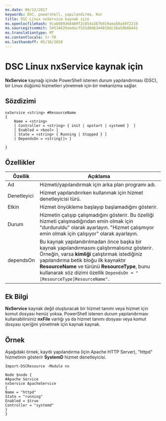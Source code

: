 ```yaml
---
ms.date: 06/12/2017
keywords: DSC, powershell, yapılandırma, Kur
title: DSC Linux nxService kaynak için
ms.openlocfilehash: 9cab889368469f2c854a387b919aea58a49f2210
ms.sourcegitcommit: 54534635eedacf531d8d6344019dc16a50b8b441
ms.translationtype: MT
ms.contentlocale: tr-TR
ms.lasthandoff: 05/16/2018
---
```

# <a name="dsc-for-linux-nxservice-resource"></a>DSC Linux nxService kaynak için

**NxService** kaynağı içinde PowerShell istenen durum yapılandırması (DSC), bir Linux düğümü hizmetleri yönetmek için bir mekanizma sağlar.

## <a name="syntax"></a>Sözdizimi

```
nxService <string> #ResourceName
{
    Name = <string>
    [ Controller = <string> { init | upstart | systemd }  ]
    [ Enabled = <bool> ]
    [ State = <string> { Running | Stopped } ]
    [ DependsOn = <string[]> ]

}
```

## <a name="properties"></a>Özellikler
|  Özellik |  Açıklama |
|---|---|
| Ad| Hizmeti/yapılandırmak için arka plan programı adı.|
| Denetleyici| Hizmet yapılandırırken kullanmak için hizmet denetleyicisi türü.|
| Etkin| Hizmet önyükleme başlayıp başlamadığını gösterir.|
| Durum| Hizmetin çalışıp çalışmadığını gösterir. Bu özelliği hizmeti çalışmadığından emin olmak için "durduruldu" olarak ayarlayın. "Hizmet çalışmıyor emin olmak için çalışıyor" olarak ayarlayın.|
| dependsOn | Bu kaynak yapılandırılmadan önce başka bir kaynak yapılandırmasını çalıştırmalısınız gösterir. Örneğin, varsa **kimliği** çalıştırmak istediğiniz yapılandırma betik bloğu ilk kaynaktır **ResourceName** ve türünü **ResourceType**, bunu kullanarak söz dizimi özellik `DependsOn = "[ResourceType]ResourceName"`.|


## <a name="additional-information"></a>Ek Bilgi

**NxService** kaynak değil oluşturacak bir hizmet tanımı veya hizmet için komut dosyası henüz yoksa. PowerShell istenen durum yapılandırması kullanabilirsiniz **nxFile** varlığı ya da hizmet tanımı dosyası veya komut dosyası içeriğini yönetmek için kaynak kaynak.

## <a name="example"></a>Örnek

Aşağıdaki örnek, kayıtlı yapılandırma (için Apache HTTP Server), "httpd" hizmetinin gösterir **SystemD** hizmet denetleyicisi.

```
Import-DSCResource -Module nx

Node $node {
#Apache Service
nxService ApacheService
{
Name = "httpd"
State = "running"
Enabled = $true
Controller = "systemd"
}
}
```